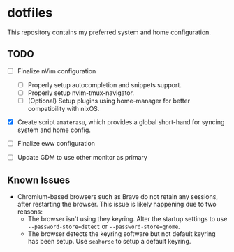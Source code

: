 # dotfiles

This repository contains my preferred system and home configuration.

## TODO
- [ ] Finalize nVim configuration
  - [ ] Properly setup autocompletion and snippets support.
  - [ ] Properly setup nvim-tmux-navigator.
  - [ ] (Optional) Setup plugins using home-manager for better compatibility with nixOS.
- [X] Create script `amaterasu`, which provides a global short-hand for syncing system and home config.
- [ ] Finalize eww configuration
- [ ] Update GDM to use other monitor as primary


## Known Issues

- Chromium-based browsers such as Brave do not retain any sessions, after restarting the browser.
  This issue is likely happening due to two reasons:
  - The browser isn't using they keyring. Alter the startup settings to use `--password-store=detect` or
    `--password-store=gnome`.
  - The browser detects the keyring software but not default keyring has been setup. Use `seahorse` to setup a default
    keyring.
